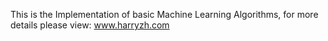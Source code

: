 This is the Implementation of basic Machine Learning Algorithms,
for more details please view:
www.harryzh.com